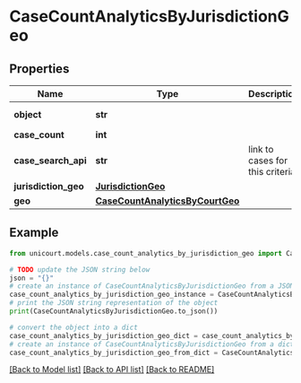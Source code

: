 # CaseCountAnalyticsByJurisdictionGeo


## Properties

Name | Type | Description | Notes
------------ | ------------- | ------------- | -------------
**object** | **str** |  | [default to 'CaseCountAnalyticsByJurisdictionGeo']
**case_count** | **int** |  | 
**case_search_api** | **str** | link to cases for this criteria. | 
**jurisdiction_geo** | [**JurisdictionGeo**](JurisdictionGeo.md) |  | 
**geo** | [**CaseCountAnalyticsByCourtGeo**](CaseCountAnalyticsByCourtGeo.md) |  | 

## Example

```python
from unicourt.models.case_count_analytics_by_jurisdiction_geo import CaseCountAnalyticsByJurisdictionGeo

# TODO update the JSON string below
json = "{}"
# create an instance of CaseCountAnalyticsByJurisdictionGeo from a JSON string
case_count_analytics_by_jurisdiction_geo_instance = CaseCountAnalyticsByJurisdictionGeo.from_json(json)
# print the JSON string representation of the object
print(CaseCountAnalyticsByJurisdictionGeo.to_json())

# convert the object into a dict
case_count_analytics_by_jurisdiction_geo_dict = case_count_analytics_by_jurisdiction_geo_instance.to_dict()
# create an instance of CaseCountAnalyticsByJurisdictionGeo from a dict
case_count_analytics_by_jurisdiction_geo_from_dict = CaseCountAnalyticsByJurisdictionGeo.from_dict(case_count_analytics_by_jurisdiction_geo_dict)
```
[[Back to Model list]](../README.md#documentation-for-models) [[Back to API list]](../README.md#documentation-for-api-endpoints) [[Back to README]](../README.md)


